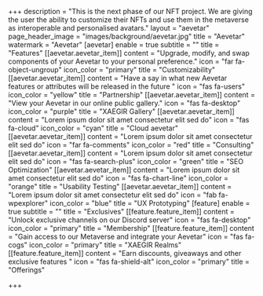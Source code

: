 +++
description = "This is the next phase of our NFT project. We are giving the user the ability to customize their NFTs and use them in the metaverse as interoperable and personalised avatars."
layout = "aevetar"
page_header_image = "images/background/aevetar.jpg"
title = "Aevetar"
watermark = "Aevetar"
[aevetar]
enable = true
subtitle = ""
title = "Features"
[[aevetar.aevetar_item]]
content = "Upgrade, modify, and swap components of your Aevetar to your personal preference."
icon = "far fa-object-ungroup"
icon_color = "primary"
title = "Customizability"
[[aevetar.aevetar_item]]
content = "Have a say in what new Aevetar features or attributes will be released in the future "
icon = "fas fa-users"
icon_color = "yellow"
title = "Partnership"
[[aevetar.aevetar_item]]
content = "View your Aevetar in our online public gallery."
icon = "fas fa-desktop"
icon_color = "purple"
title = "XAEGIR Gallery"
[[aevetar.aevetar_item]]
content = "Lorem ipsum dolor sit amet consectetur elit sed do"
icon = "fas fa-cloud"
icon_color = "cyan"
title = "Cloud aevetar"
[[aevetar.aevetar_item]]
content = "Lorem ipsum dolor sit amet consectetur elit sed do"
icon = "far fa-comments"
icon_color = "red"
title = "Consulting"
[[aevetar.aevetar_item]]
content = "Lorem ipsum dolor sit amet consectetur elit sed do"
icon = "fas fa-search-plus"
icon_color = "green"
title = "SEO Optimization"
[[aevetar.aevetar_item]]
content = "Lorem ipsum dolor sit amet consectetur elit sed do"
icon = "fas fa-chart-line"
icon_color = "orange"
title = "Usability Testing"
[[aevetar.aevetar_item]]
content = "Lorem ipsum dolor sit amet consectetur elit sed do"
icon = "fab fa-wpexplorer"
icon_color = "blue"
title = "UX Prototyping"
[feature]
enable = true
subtitle = ""
title = "Exclusives"
[[feature.feature_item]]
content = "Unlock exclusive channels on our Discord server"
icon = "fas fa-desktop"
icon_color = "primary"
title = "Membership"
[[feature.feature_item]]
content = "Gain access to our Metaverse and integrate your Aevetar"
icon = "fas fa-cogs"
icon_color = "primary"
title = "XAEGIR Realms"
[[feature.feature_item]]
content = "Earn discounts, giveaways and other exclusive features "
icon = "fas fa-shield-alt"
icon_color = "primary"
title = "Offerings"

+++
